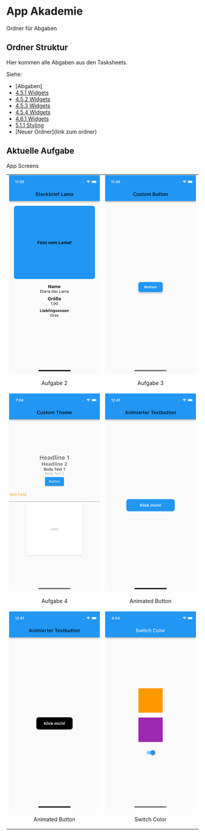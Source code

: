 # App Akademie

Ordner für Abgaben

## Ordner Struktur

Hier kommen alle Abgaben aus den Tasksheets.

Siehe:

- [Abgaben]
- [4.5.1 Widgets](https://github.com/markruzo/app_akademie/tree/main/lib/task_solutions/4_5_1)
- [4.5.2 Widgets](https://github.com/markruzo/app_akademie/tree/main/lib/task_solutions/4_5_2)
- [4.5.3 Widgets](https://github.com/markruzo/app_akademie/tree/main/lib/task_solutions/4_5_3)
- [4.5.4 Widgets](https://github.com/markruzo/app_akademie/tree/main/lib/task_solutions/4_5_4)
- [4.6.1 Widgets](https://github.com/markruzo/app_akademie/tree/main/lib/task_solutions/4_6_1)
- [5.1.1 Styling](https://github.com/markruzo/app_akademie/tree/main/lib/task_solutions/5_1_1_Styling)
- [Neuer Ordner](link zum ordner)

## Aktuelle Aufgabe

App Screens

<table>
  <tr>
    <td style="text-align: center;">
      <img src="lib/task_solutions/5_1_1_Styling/Simulator Screenshot - iPhone 13 mini - 2023-08-14 at 11.30.45.png" alt="Bild 1">
      <p>Aufgabe 2</p>
    </td>
    <td style="text-align: center;">
      <img src="lib/task_solutions/5_1_1_Styling/Simulator Screenshot - iPhone 13 mini - 2023-08-14 at 11.44.23.png" alt="Bild 2">
      <p>Aufgabe 3</p>
    </td>
  </tr>
  <tr>
    <td style="text-align: center;">
      <img src="lib/task_solutions/5_1_1_Styling/Simulator Screenshot - iPhone 13 mini - 2023-08-14 at 19.04.31.png" alt="Bild 4">
      <p>Aufgabe 4</p>
    </td>
    <td style="text-align: center;">
      <img src="lib/task_solutions/5_1_1_Styling/Simulator Screenshot - iPhone 13 mini - 2023-08-14 at 12.41.28.png" alt="Bild 4">
      <p>Animated Button</p>
    </td>
 </tr>
 <tr>
    <td style="text-align: center;">
      <img src="lib/task_solutions/5_1_1_Styling/Simulator Screenshot - iPhone 13 mini - 2023-08-14 at 12.41.30.png" alt="Bild 4">
      <p>Animated Button</p>
    </td>
    <td style="text-align: center;">
      <img src="lib/task_solutions/5_1_1_Styling/Simulator Screenshot - iPhone 13 mini - 2023-08-14 at 18.54.46.png" alt="Bild 4">
      <p>Switch Color</p>
    </td>
 </tr>

</table>